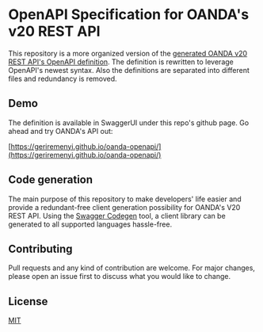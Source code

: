 # OpenAPI Specification for OANDA's v20 REST API

This repository is a more organized version of the [generated OANDA v20 REST API's OpenAPI definition](https://github.com/oanda/v20-openapi). The definition is rewritten to leverage OpenAPI's newest syntax. Also the definitions are separated into different files and redundancy is removed.

## Demo

The definition is available in SwaggerUI under this repo's github page. Go ahead and try OANDA's API out:

[https://geriremenyi.github.io/oanda-openapi/](https://geriremenyi.github.io/oanda-openapi/)

## Code generation

The main purpose of this repository to make developers' life easier and provide a redundant-free client generation possibility for OANDA's V20 REST API. Using the [Swagger Codegen](https://swagger.io/tools/swagger-codegen/) tool, a client library can be generated to all supported languages hassle-free.

## Contributing

Pull requests and any kind of contribution are welcome. For major changes, please open an issue first to discuss what you would like to change.

## License

[MIT](https://choosealicense.com/licenses/mit/)
